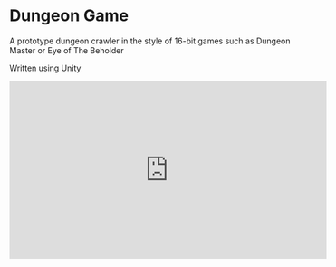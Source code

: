 # Dungeon Game
A prototype dungeon crawler in the style of 16-bit games such as Dungeon Master or Eye of The Beholder

Written using Unity
<iframe width="560" height="315" src="https://www.youtube.com/embed/DAutqcg6uGw" frameborder="0" allow="autoplay; encrypted-media" allowfullscreen></iframe>
